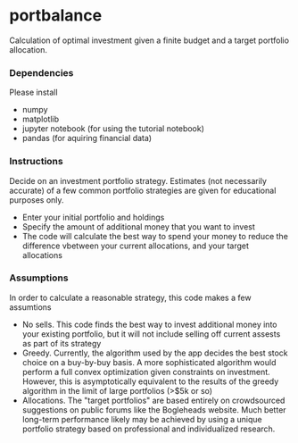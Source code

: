 # portbalance


Calculation of optimal investment given a finite budget and a target portfolio allocation.

### Dependencies

Please install
+ numpy
+ matplotlib
+ jupyter notebook (for using the tutorial notebook)
+ pandas (for aquiring financial data)

### Instructions

Decide on an investment portfolio strategy. Estimates (not necessarily accurate) of a few common portfolio strategies are given for educational purposes only.

+ Enter your initial portfolio and holdings
+ Specify the amount of additional money that you want to invest
+ The code will calculate the best way to spend your money to reduce the difference vbetween your current allocations, and your target allocations

### Assumptions

In order to calculate a reasonable strategy, this code makes a few assumtions
+ No sells. This code finds the best way to invest additional money into your existing portfolio, but it will not include selling off current assests as part of its strategy
+ Greedy. Currently, the algorithm used by the app decides the best stock choice on a buy-by-buy basis. A more sophisticated algorithm would perform a full convex optimization given constraints on investment. However, this is asymptotically equivalent to the results of the greedy algorithm in the limit of large portfolios (>$5k or so)
+ Allocations. The "target portfolios" are based entirely on crowdsourced suggestions on public forums like the Bogleheads website. Much better long-term performance likely may be achieved by using a unique portfolio strategy based on professional and individualized research.


